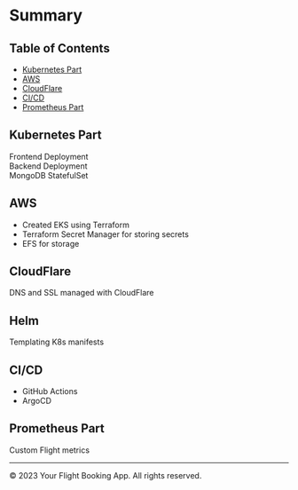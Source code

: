 # Summary

## Table of Contents
- [Kubernetes Part](#kubernetes-part)
- [AWS](#aws)
- [CloudFlare](#cloudflare)
- [CI/CD](#ci-cd)
- [Prometheus Part](#prometheus-part)

## Kubernetes Part
Frontend Deployment  
Backend Deployment  
MongoDB StatefulSet

## AWS
- Created EKS using Terraform
- Terraform Secret Manager for storing secrets
- EFS for storage

## CloudFlare
DNS and SSL managed with CloudFlare

## Helm
Templating K8s manifests

## CI/CD
- GitHub Actions
- ArgoCD

## Prometheus Part
Custom Flight metrics

---

&copy; 2023 Your Flight Booking App. All rights reserved.
